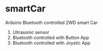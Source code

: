 # smartCar
Arduino Bluetooth controlled 2WD smart Car

1. Ultrasonic sensor
2. Bluetooth controlled with Button App
3. Bluetooth controlled with Joystic App  
